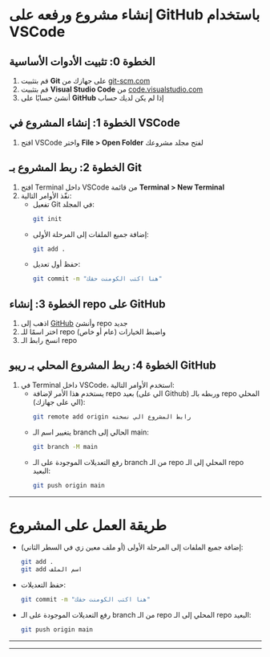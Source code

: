 # إنشاء مشروع ورفعه على GitHub باستخدام VSCode

## الخطوة 0: تثبيت الأدوات الأساسية
1. قم بتثبيت **Git** على جهازك من [git-scm.com](https://git-scm.com/downloads/)
2. قم بتثبيت **Visual Studio Code** من [code.visualstudio.com](https://code.visualstudio.com/)
3. أنشئ حسابًا على **GitHub** إذا لم يكن لديك حساب



## الخطوة 1: إنشاء المشروع في VSCode
1. افتح VSCode واختر **File > Open Folder** لفتح مجلد مشروعك



## الخطوة 2: ربط المشروع بـ Git
1. افتح Terminal داخل VSCode من قائمة **Terminal > New Terminal**
2. نفّذ الأوامر التالية:
   - تفعيل Git في المجلد:
     ```bash
     git init
     ```
   - إضافة جميع الملفات إلى المرحلة الأولى:
     ```bash
     git add .
     ```
   - حفظ أول تعديل:
     ```bash
     git commit -m "هنا اكتب الكومنت حقك"
     ```



## الخطوة 3: إنشاء repo على GitHub
1. اذهب إلى [GitHub](https://github.com/) وأنشئ repo جديد
2. اختر اسمًا للـ repo واضبط الخيارات (عام أو خاص)
3. انسخ رابط الـ repo



## الخطوة 4: ربط المشروع المحلي بـ ريبو GitHub
1. في Terminal داخل VSCode، استخدم الأوامر التالية:
   - يستخدم هذا الأمر لإضافة repo بعيد (الي على Github) وربطه بالـ repo المحلي (الي على جهازك):
     ```bash
     git remote add origin رابط المشروع الي نسخته
     ```
   - يتغيير اسم الـ branch الحالي إلى main:
     ```bash
     git branch -M main
     ```
   - رفع التعديلات الموجودة على الـ branch من الـ repo المحلي إلى الـ repo البعيد:
     ```bash
     git push origin main
     ```


---
# **طريقة العمل على المشروع**  
   - إضافة جميع الملفات إلى المرحلة الأولى (أو ملف معين زي في السطر الثاني):
     ```bash
     git add .
     git add اسم الملف
     ```
   - حفظ التعديلات:
     ```bash
     git commit -m "هنا اكتب الكومنت حقك"
     ```
   - رفع التعديلات الموجودة على الـ branch من الـ repo المحلي إلى الـ repo البعيد:
     ```bash
     git push origin main
     ```
---




---
